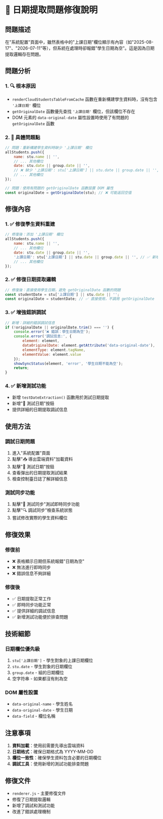# 📅 日期提取問題修復說明

## 問題描述
在"系統配置"頁面中，雖然表格中的"上課日期"欄位顯示有內容（如"2025-08-17"、"2026-07-11"等），但系統在處理時卻報錯"學生日期為空"。這是因為日期提取邏輯存在問題。

## 問題分析

### 1. 🔍 根本原因
- `renderCloudStudentsTableFromCache` 函數在重新構建學生資料時，沒有包含 `'上課日期'` 欄位
- `getOriginalDate` 函數優先查找 `'上課日期'` 欄位，但該欄位不存在
- DOM 元素的 `data-original-date` 屬性設置時使用了有問題的 `getOriginalDate` 函數

### 2. 🐛 具體問題點
```javascript
// 問題：重新構建學生資料時缺少 '上課日期' 欄位
allStudents.push({
    name: stu.name || '',
    // ... 其他欄位
    date: stu.date || group.date || '',
    // ❌ 缺少 '上課日期': stu['上課日期'] || stu.date || group.date || '',
    // ... 其他欄位
});

// 問題：使用有問題的 getOriginalDate 函數設置 DOM 屬性
const originalDate = getOriginalDate(stu); // ❌ 可能返回空值
```

## 修復內容

### 1. ✅ 修復學生資料重建
```javascript
// 修復後：添加 '上課日期' 欄位
allStudents.push({
    name: stu.name || '',
    // ... 其他欄位
    date: stu.date || group.date || '',
    '上課日期': stu['上課日期'] || stu.date || group.date || '', // ✅ 新增
    // ... 其他欄位
});
```

### 2. ✅ 修復日期提取邏輯
```javascript
// 修復後：直接使用學生日期，避免 getOriginalDate 函數的問題
const studentDate = stu['上課日期'] || stu.date || '';
const originalDate = studentDate; // ✅ 直接使用，不調用 getOriginalDate
```

### 3. ✅ 增強錯誤調試
```javascript
// 新增：詳細的錯誤調試信息
if (!originalDate || originalDate.trim() === '') {
    console.error('❌ 錯誤：學生日期為空');
    console.error('調試信息:', {
        element: element,
        dataOriginalDate: element.getAttribute('data-original-date'),
        elementType: element.tagName,
        elementValue: element.value
    });
    showSyncStatus(element, 'error', '學生日期不能為空');
    return;
}
```

### 4. ✅ 新增測試功能
- 新增 `testDateExtraction()` 函數用於測試日期提取
- 新增"📅 測試日期"按鈕
- 提供詳細的日期提取調試信息

## 使用方法

### 調試日期問題
1. 進入"系統配置"頁面
2. 點擊"📥 導出雲端資料"加載資料
3. 點擊"📅 測試日期"按鈕
4. 查看彈出的日期提取測試結果
5. 檢查控制臺日誌了解詳細信息

### 測試同步功能
1. 點擊"🧪 測試同步"測試即時同步功能
2. 點擊"🔍 調試同步"檢查系統狀態
3. 嘗試修改實際的學生資料欄位

## 修復效果

### 修復前
- ❌ 表格顯示日期但系統報錯"日期為空"
- ❌ 無法進行即時同步
- ❌ 錯誤信息不夠詳細

### 修復後
- ✅ 日期提取正常工作
- ✅ 即時同步功能正常
- ✅ 提供詳細的調試信息
- ✅ 新增測試功能便於排查問題

## 技術細節

### 日期欄位優先級
1. `stu['上課日期']` - 學生對象的上課日期欄位
2. `stu.date` - 學生對象的日期欄位
3. `group.date` - 組的日期欄位
4. 空字符串 - 如果都沒有則為空

### DOM 屬性設置
- `data-original-name` - 學生姓名
- `data-original-date` - 學生日期
- `data-field` - 欄位名稱

## 注意事項

1. **資料加載**：使用前需要先導出雲端資料
2. **日期格式**：確保日期格式為 YYYY-MM-DD
3. **欄位一致性**：確保學生資料包含必要的日期欄位
4. **調試工具**：使用新增的測試功能排查問題

## 修復文件

- `renderer.js` - 主要修復文件
- 修復了日期提取邏輯
- 新增了調試和測試功能
- 改進了錯誤處理機制 